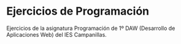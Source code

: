 # Ejercicios de Programación

Ejercicios de la asignatura Programación de 1º DAW (Desarrollo de Aplicaciones Web) del IES Campanillas.
